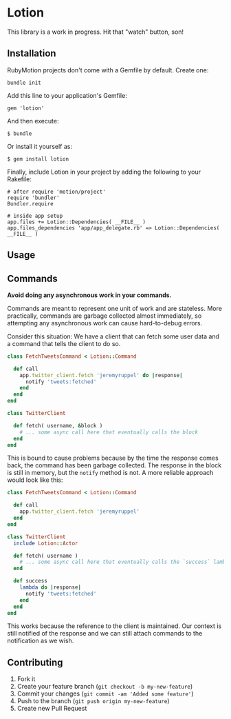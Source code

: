 # Lotion

This library is a work in progress. Hit that "watch" button, son!

## Installation

RubyMotion projects don't come with a Gemfile by default. Create one:

    bundle init

Add this line to your application's Gemfile:

    gem 'lotion'

And then execute:

    $ bundle

Or install it yourself as:

    $ gem install lotion

Finally, include Lotion in your project by adding the following to your Rakefile:

    # after require 'motion/project'
    require 'bundler'
    Bundler.require

    # inside app setup
    app.files += Lotion::Dependencies( __FILE__ )
    app.files_dependencies 'app/app_delegate.rb' => Lotion::Dependencies( __FILE__ )

## Usage

## Commands

**Avoid doing any asynchronous work in your commands.**

Commands are meant to represent one unit of work and are stateless.
More practically, commands are garbage collected almost immediately,
so attempting any asynchronous work can cause hard-to-debug errors.

Consider this situation: We have a client that can fetch some user
data and a command that tells the client to do so.

``` ruby
class FetchTweetsCommand < Lotion::Command

  def call
    app.twitter_client.fetch 'jeremyruppel' do |response|
      notify 'tweets:fetched'
    end
  end
end

class TwitterClient

  def fetch( username, &block )
    # ... some async call here that eventually calls the block
  end
end
```

This is bound to cause problems because by the time the response
comes back, the command has been garbage collected. The response
in the block is still in memory, but the `notify` method is not.
A more reliable approach would look like this:

``` ruby
class FetchTweetsCommand < Lotion::Command

  def call
    app.twitter_client.fetch 'jeremyruppel'
  end
end

class TwitterClient
  include Lotion::Actor

  def fetch( username )
    # ... some async call here that eventually calls the `success` lambda
  end

  def success
    lambda do |response|
      notify 'tweets:fetched'
    end
  end
end
```

This works because the reference to the client is maintained. Our
context is still notified of the response and we can still attach
commands to the notification as we wish.

## Contributing

1. Fork it
2. Create your feature branch (`git checkout -b my-new-feature`)
3. Commit your changes (`git commit -am 'Added some feature'`)
4. Push to the branch (`git push origin my-new-feature`)
5. Create new Pull Request
